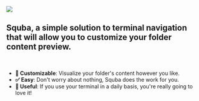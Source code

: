 ![](https://i.imgur.com/8zntaW6.png)

## **Squba**, a simple solution to terminal navigation that will allow you to customize your folder content preview.

<br>

- **🎨 Customizable**: Visualize your folder's content however you like.
- **✅ Easy**: Don't worry about nothing, Squba does the work for you.
- **🔧 Useful**: If you use your terminal in a daily basis, you're really going to love it!
